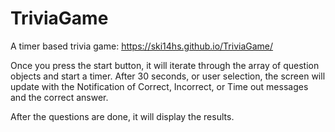 # TriviaGame
A timer based trivia game:
https://ski14hs.github.io/TriviaGame/

Once you press the start button, it will iterate through the array of question objects and start a timer.
After 30 seconds, or user selection, the screen will update with the Notification of Correct, Incorrect, or Time out messages and the correct answer.

After the questions are done, it will display the results.

